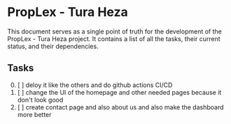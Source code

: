 # PropLex - Tura Heza

This document serves as a single point of truth for the development of the PropLex - Tura Heza project. It contains a list of all the tasks, their current status, and their dependencies.

## Tasks

0. [ ] deloy it like the others and do github actions CI/CD
1. [ ]  change the  UI of the homepage and other needed pages because it don't look good 
2. [ ] create contact page and also about us and also make the dashboard more better 